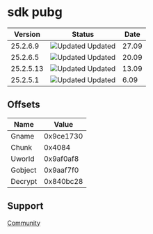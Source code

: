 # sdk pubg 

| Version   | Status                                           | Date       |
| --------- | ------------------------------------------------ | ---------- |
| 25.2.6.9    | ![Updated](https://via.placeholder.com/10/228B22?text=+) Updated | 27.09      |
| 25.2.6.5    | ![Updated](https://via.placeholder.com/10/228B22?text=+) Updated | 20.09      |
| 25.2.5.13   | ![Updated](https://via.placeholder.com/10/228B22?text=+) Updated | 13.09      |
| 25.2.5.1    | ![Updated](https://via.placeholder.com/10/228B22?text=+) Updated | 6.09       |

## Offsets

| Name      | Value                                    |
| --------- | ---------------------------------------- |
| Gname     |  0x9ce1730 |
| Chunk     |  0x4084    |
| Uworld    |  0x9af0af8 |
| Gobject   |  0x9aaf7f0 |
| Decrypt   |  0x840bc28 |

## Support

[Community](https://discord.gg/xCESP5p53)
